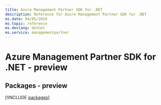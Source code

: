 ```yaml
---
title: Azure Management Partner SDK for .NET
description: Reference for Azure Management Partner SDK for .NET
ms.date: 04/05/2024
ms.topic: reference
ms.devlang: dotnet
ms.service: managementpartner
---
```

# Azure Management Partner SDK for .NET - preview
## Packages - preview
[!INCLUDE [packages](management-partner-index.md)]